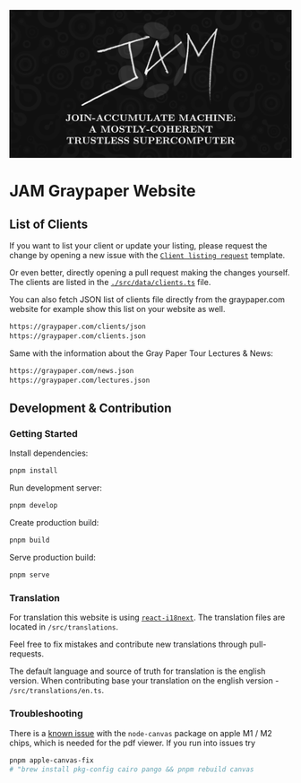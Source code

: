 ![JAM Open Graph Image](./static/img/opengraph.png)

# JAM Graypaper Website

## List of Clients

If you want to list your client or update your listing, please request
the change by opening a new issue with the [`Client listing request`](https://github.com/w3f-webops/graypaper-website/issues/new?assignees=&labels=&projects=&template=client-listing-request.md&title=Client+Listing%3A+XYZ) template.

Or even better, directly opening a pull request making the changes yourself. The clients are listed in the [`./src/data/clients.ts`](https://github.com/w3f-webops/graypaper-website/blob/main/src/data/clients.ts) file.

You can also fetch JSON list of clients file directly from the graypaper.com website for example show this list on your website as well.

```txt
https://graypaper.com/clients/json
https://graypaper.com/clients.json
```

Same with the information about the Gray Paper Tour Lectures & News:

```txt
https://graypaper.com/news.json
https://graypaper.com/lectures.json
```

## Development & Contribution

### Getting Started

Install dependencies:

```sh
pnpm install
```

Run development server:

```sh
pnpm develop
```

Create production build:

```sh
pnpm build
```

Serve production build:

```sh
pnpm serve
```

### Translation

For translation this website is using [`react-i18next`](https://react.i18next.com/). The translation files are located in `/src/translations`.

Feel free to fix mistakes and contribute new translations through pull-requests.

The default language and source of truth for translation is the english version. When contributing base your translation on the english version - `/src/translations/en.ts`.

### Troubleshooting

There is a [known issue](https://github.com/Automattic/node-canvas/issues/1825#issuecomment-1090125736) with the `node-canvas` package on apple M1 / M2 chips, which is needed for the pdf viewer. If you run into issues try

```sh
pnpm apple-canvas-fix
# "brew install pkg-config cairo pango && pnpm rebuild canvas
```
